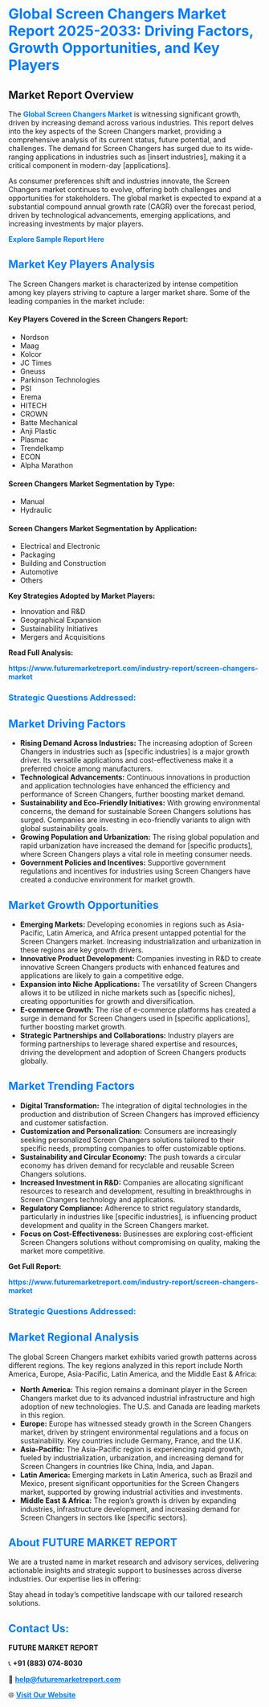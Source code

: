 <h1 style="color: #007BFF;">Global Screen Changers Market Report 2025-2033: Driving Factors, Growth Opportunities, and Key Players</h1>

<section id="overview">
<h2>Market Report Overview</h2>
<p>The <a href="https://www.futuremarketreport.com/industry-report/screen-changers-market" style="color: #007BFF; text-decoration: none;"><strong>Global Screen Changers Market</strong></a> is witnessing significant growth, driven by increasing demand across various industries. This report delves into the key aspects of the Screen Changers market, providing a comprehensive analysis of its current status, future potential, and challenges. The demand for Screen Changers has surged due to its wide-ranging applications in industries such as [insert industries], making it a critical component in modern-day [applications].</p>
<p>As consumer preferences shift and industries innovate, the Screen Changers market continues to evolve, offering both challenges and opportunities for stakeholders. The global market is expected to expand at a substantial compound annual growth rate (CAGR) over the forecast period, driven by technological advancements, emerging applications, and increasing investments by major players.</p>
</section>

<section id="overview">
<p><a href="https://www.futuremarketreport.com/request-sample/reportId=56911" style="color: #007BFF; text-decoration: none;"><strong>Explore Sample Report Here</strong></a></p>
</section>

<section id="key-players">
<h2 style="color: #007BFF;">Market Key Players Analysis</h2>
<p>The Screen Changers market is characterized by intense competition among key players striving to capture a larger market share. Some of the leading companies in the market include:</p>
<h4>Key Players Covered in the Screen Changers Report:</h4>
<ul><li>Nordson</li><li>Maag</li><li>Kolcor</li><li>JC Times</li><li>Gneuss</li><li>Parkinson Technologies</li><li>PSI</li><li>Erema</li><li>HITECH</li><li>CROWN</li><li>Batte Mechanical</li><li>Anji Plastic</li><li>Plasmac</li><li>Trendelkamp</li><li>ECON</li><li>Alpha Marathon</li></ul>
<h4>Screen Changers Market Segmentation by Type:</h4>
<ul><li>Manual</li><li>Hydraulic</li></ul>

<h4>Screen Changers Market Segmentation by Application:</h4>
<ul><li>Electrical and Electronic</li><li>Packaging</li><li>Building and Construction</li><li>Automotive</li><li>Others</li></ul>
<p><strong>Key Strategies Adopted by Market Players:</strong></p>
<ul>
<li>Innovation and R&D</li>
<li>Geographical Expansion</li>
<li>Sustainability Initiatives</li>
<li>Mergers and Acquisitions</li>
</ul>
</section>

<section>
<p><strong>Read Full Analysis: </strong></p><a href="https://www.futuremarketreport.com/industry-report/screen-changers-market" style="color: #007BFF; text-decoration: none;"><strong>https://www.futuremarketreport.com/industry-report/screen-changers-market</strong></a>
<h3 style="color: #007BFF;">Strategic Questions Addressed:</h3>
</section>

<section id="driving-factors">
<h2 style="color: #007BFF;">Market Driving Factors</h2>
<ul>
<li><strong>Rising Demand Across Industries:</strong> The increasing adoption of Screen Changers in industries such as [specific industries] is a major growth driver. Its versatile applications and cost-effectiveness make it a preferred choice among manufacturers.</li>
<li><strong>Technological Advancements:</strong> Continuous innovations in production and application technologies have enhanced the efficiency and performance of Screen Changers, further boosting market demand.</li>
<li><strong>Sustainability and Eco-Friendly Initiatives:</strong> With growing environmental concerns, the demand for sustainable Screen Changers solutions has surged. Companies are investing in eco-friendly variants to align with global sustainability goals.</li>
<li><strong>Growing Population and Urbanization:</strong> The rising global population and rapid urbanization have increased the demand for [specific products], where Screen Changers plays a vital role in meeting consumer needs.</li>
<li><strong>Government Policies and Incentives:</strong> Supportive government regulations and incentives for industries using Screen Changers have created a conducive environment for market growth.</li>
</ul>
</section>

<section id="growth-opportunities">
<h2 style="color: #007BFF;">Market Growth Opportunities</h2>
<ul>
<li><strong>Emerging Markets:</strong> Developing economies in regions such as Asia-Pacific, Latin America, and Africa present untapped potential for the Screen Changers market. Increasing industrialization and urbanization in these regions are key growth drivers.</li>
<li><strong>Innovative Product Development:</strong> Companies investing in R&D to create innovative Screen Changers products with enhanced features and applications are likely to gain a competitive edge.</li>
<li><strong>Expansion into Niche Applications:</strong> The versatility of Screen Changers allows it to be utilized in niche markets such as [specific niches], creating opportunities for growth and diversification.</li>
<li><strong>E-commerce Growth:</strong> The rise of e-commerce platforms has created a surge in demand for Screen Changers used in [specific applications], further boosting market growth.</li>
<li><strong>Strategic Partnerships and Collaborations:</strong> Industry players are forming partnerships to leverage shared expertise and resources, driving the development and adoption of Screen Changers products globally.</li>
</ul>
</section>

<section id="trending-factors">
<h2 style="color: #007BFF;">Market Trending Factors</h2>
<ul>
<li><strong>Digital Transformation:</strong> The integration of digital technologies in the production and distribution of Screen Changers has improved efficiency and customer satisfaction.</li>
<li><strong>Customization and Personalization:</strong> Consumers are increasingly seeking personalized Screen Changers solutions tailored to their specific needs, prompting companies to offer customizable options.</li>
<li><strong>Sustainability and Circular Economy:</strong> The push towards a circular economy has driven demand for recyclable and reusable Screen Changers solutions.</li>
<li><strong>Increased Investment in R&D:</strong> Companies are allocating significant resources to research and development, resulting in breakthroughs in Screen Changers technology and applications.</li>
<li><strong>Regulatory Compliance:</strong> Adherence to strict regulatory standards, particularly in industries like [specific industries], is influencing product development and quality in the Screen Changers market.</li>
<li><strong>Focus on Cost-Effectiveness:</strong> Businesses are exploring cost-efficient Screen Changers solutions without compromising on quality, making the market more competitive.</li>
</ul>
</section>

<section>
<p><strong>Get Full Report: </strong></p><a href="https://www.futuremarketreport.com/industry-report/screen-changers-market" style="color: #007BFF; text-decoration: none;"><strong>https://www.futuremarketreport.com/industry-report/screen-changers-market</strong></a>
<h3 style="color: #007BFF;">Strategic Questions Addressed:</h3>
</section>


<section id="regional-analysis">
<h2 style="color: #007BFF;">Market Regional Analysis</h2>
<p>The global Screen Changers market exhibits varied growth patterns across different regions. The key regions analyzed in this report include North America, Europe, Asia-Pacific, Latin America, and the Middle East & Africa:</p>
<ul>
<li><strong>North America:</strong> This region remains a dominant player in the Screen Changers market due to its advanced industrial infrastructure and high adoption of new technologies. The U.S. and Canada are leading markets in this region.</li>
<li><strong>Europe:</strong> Europe has witnessed steady growth in the Screen Changers market, driven by stringent environmental regulations and a focus on sustainability. Key countries include Germany, France, and the U.K.</li>
<li><strong>Asia-Pacific:</strong> The Asia-Pacific region is experiencing rapid growth, fueled by industrialization, urbanization, and increasing demand for Screen Changers in countries like China, India, and Japan.</li>
<li><strong>Latin America:</strong> Emerging markets in Latin America, such as Brazil and Mexico, present significant opportunities for the Screen Changers market, supported by growing industrial activities and investments.</li>
<li><strong>Middle East & Africa:</strong> The region’s growth is driven by expanding industries, infrastructure development, and increasing demand for Screen Changers in sectors like [specific sectors].</li>
</ul>
</section>

<footer>
<h2 style="color: #007BFF;">About FUTURE MARKET REPORT</h2>
<p>We are a trusted name in market research and advisory services, delivering actionable insights and strategic support to businesses across diverse industries. Our expertise lies in offering:</p>

<p>Stay ahead in today’s competitive landscape with our tailored research solutions.</p>

<h2 style="color: #007BFF;">Contact Us:</h2>
<p><strong>FUTURE MARKET REPORT</strong></p>
<p>📞 <strong>+91 (883) 074-8030</strong></p>
<p>📧 <strong><a href="mailto:help@futuremarketreport.com" style="color: #007BFF;">help@futuremarketreport.com</a></strong></p>
<p>🌐 <strong><a href="https://www.futuremarketreport.com/" style="color: #007BFF;">Visit Our Website</a></strong></p>
</footer>